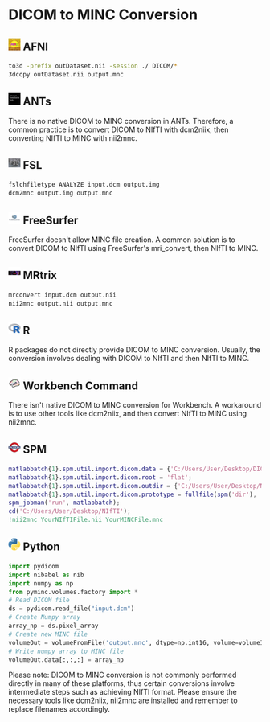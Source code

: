 # DICOM to MINC Conversion

## <img src="../icons/afni.png" height="24px" /> AFNI

```bash
to3d -prefix outDataset.nii -session ./ DICOM/*
3dcopy outDataset.nii output.mnc
```

## <img src="../icons/ants.png" height="24px" /> ANTs

There is no native DICOM to MINC conversion in ANTs. Therefore, a common practice is to convert DICOM to NIfTI with dcm2niix, then converting NIfTI to MINC with nii2mnc.

## <img src="../icons/fsl.png" height="24px" /> FSL

```bash
fslchfiletype ANALYZE input.dcm output.img
dcm2mnc output.img output.mnc
```

## <img src="../icons/freesurfer.png" height="24px" /> FreeSurfer

FreeSurfer doesn't allow MINC file creation. A common solution is to convert DICOM to NIfTI using FreeSurfer's mri_convert, then NIfTI to MINC.

## <img src="../icons/mrtrix.png" height="24px" /> MRtrix

```bash
mrconvert input.dcm output.nii
nii2mnc output.nii output.mnc
```

## <img src="../icons/r.png" height="24px" /> R

R packages do not directly provide DICOM to MINC conversion. Usually, the conversion involves dealing with DICOM to NIfTI and then NIfTI to MINC.

## <img src="../icons/workbench_command.png" height="24px" /> Workbench Command

There isn't native DICOM to MINC conversion for Workbench. A workaround is to use other tools like dcm2niix, and then convert NIfTI to MINC using nii2mnc.

## <img src="../icons/spm.png" height="24px" /> SPM

```matlab
matlabbatch{1}.spm.util.import.dicom.data = {'C:/Users/User/Desktop/DICOM'};
matlabbatch{1}.spm.util.import.dicom.root = 'flat';
matlabbatch{1}.spm.util.import.dicom.outdir = {'C:/Users/User/Desktop/NIfTI'};
matlabbatch{1}.spm.util.import.dicom.prototype = fullfile(spm('dir'), 'toolbox/DICOM/Analyze.nii');
spm_jobman('run', matlabbatch);
cd('C:/Users/User/Desktop/NIfTI');
!nii2mnc YourNIfTIFile.nii YourMINCFile.mnc
```

## <img src="../icons/python.png" height="24px" /> Python

```python
import pydicom
import nibabel as nib
import numpy as np
from pyminc.volumes.factory import *
# Read DICOM file
ds = pydicom.read_file("input.dcm")
# Create Numpy array
array_np = ds.pixel_array
# Create new MINC file
volumeOut = volumeFromFile('output.mnc', dtype=np.int16, volume=volumeIn)
# Write numpy array to MINC file
volumeOut.data[:,:,:] = array_np
``` 

Please note: DICOM to MINC conversion is not commonly performed directly in many of these platforms, thus certain conversions involve intermediate steps such as achieving NIfTI format. Please ensure the necessary tools like dcm2niix, nii2mnc are installed and remember to replace filenames accordingly.